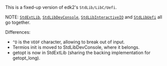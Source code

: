 This is a fixed-up version of edk2's `StdLib/LibC/Uefi`.

NOTE: [`StdExtLib`](../StdExtLib), [`StdLibDevConsole`](../StdLibDevConsole), [`StdLibInteractiveIO`](../StdLibInteractiveIO) and [`StdLibUefi`](../StdLibUefi) all go together.

Differences:
- `^D` is the `VEOF` character, allowing to break out of input.
- Termios init is moved to StdLibDevConsole, where it belongs.
- getopt is now in StdExtLib (sharing the backing implementation for getopt_long).
